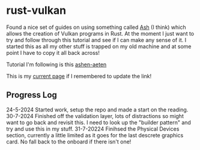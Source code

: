 # rust-vulkan 

Found a nice set of guides on using something called [Ash](https://crates.io/crates/ash) (I think) which allows the creation of Vulkan programs in Rust.  At the moment I just want to try and follow through this tutorial and see if I can make any sense of it. I started this as all my other stuff is trapped on my old machine and at some point I have to copy it all back across!

Tutorial I'm following is this [ashen-aeten](https://hoj-senna.github.io/ashen-aetna/text/001_Plan.html)

This is my [current page](https://hoj-senna.github.io/ashen-aetna/text/005_Queues.html) if I remembered to update the link!

## Progress Log ##
24-5-2024 Started work, setup the repo and made a start on the reading. 
30-7-2024 Finished off the validation layer, lots of distractions so might want to go back and revisit this. I need to look up the "builder pattern" and try and use this in my stuff.
31-7-20224 Finihsed the Physical Devices section, currently a little limited as it goes for the last descrete graphics card. No fall back to the onboard if there isn't one!
